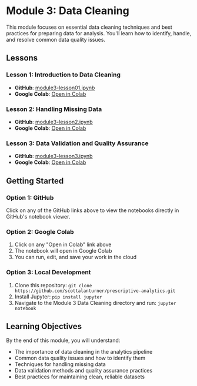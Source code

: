 # Module 3: Data Cleaning

This module focuses on essential data cleaning techniques and best practices for preparing data for analysis. You'll learn how to identify, handle, and resolve common data quality issues.

## Lessons

### Lesson 1: Introduction to Data Cleaning
- **GitHub**: [module3-lesson01.ipynb](module3-lesson01.ipynb)
- **Google Colab**: [Open in Colab](https://colab.research.google.com/github/scottalanturner/prescriptive-analytics/blob/main/Module%203%20Data%20Cleaning/module3-lesson01.ipynb)

### Lesson 2: Handling Missing Data
- **GitHub**: [module3-lesson2.ipynb](module3-lesson2.ipynb)
- **Google Colab**: [Open in Colab](https://colab.research.google.com/github/scottalanturner/prescriptive-analytics/blob/main/Module%203%20Data%20Cleaning/module3-lesson2.ipynb)

### Lesson 3: Data Validation and Quality Assurance
- **GitHub**: [module3-lesson3.ipynb](module3-lesson3.ipynb)
- **Google Colab**: [Open in Colab](https://colab.research.google.com/github/scottalanturner/prescriptive-analytics/blob/main/Module%203%20Data%20Cleaning/module3-lesson3.ipynb)

## Getting Started

### Option 1: GitHub
Click on any of the GitHub links above to view the notebooks directly in GitHub's notebook viewer.

### Option 2: Google Colab
1. Click on any "Open in Colab" link above
2. The notebook will open in Google Colab
3. You can run, edit, and save your work in the cloud

### Option 3: Local Development
1. Clone this repository: `git clone https://github.com/scottalanturner/prescriptive-analytics.git`
2. Install Jupyter: `pip install jupyter`
3. Navigate to the Module 3 Data Cleaning directory and run: `jupyter notebook`

## Learning Objectives

By the end of this module, you will understand:
- The importance of data cleaning in the analytics pipeline
- Common data quality issues and how to identify them
- Techniques for handling missing data
- Data validation methods and quality assurance practices
- Best practices for maintaining clean, reliable datasets
